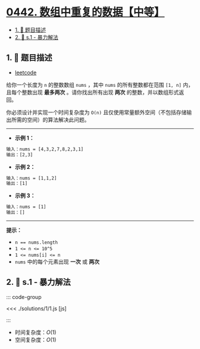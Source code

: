 # [0442. 数组中重复的数据【中等】](https://github.com/tnotesjs/TNotes.leetcode/tree/main/notes/0442.%20%E6%95%B0%E7%BB%84%E4%B8%AD%E9%87%8D%E5%A4%8D%E7%9A%84%E6%95%B0%E6%8D%AE%E3%80%90%E4%B8%AD%E7%AD%89%E3%80%91)

<!-- region:toc -->

- [1. 📝 题目描述](#1--题目描述)
- [2. 🎯 s.1 - 暴力解法](#2--s1---暴力解法)

<!-- endregion:toc -->

## 1. 📝 题目描述

- [leetcode](https://leetcode.cn/problems/find-all-duplicates-in-an-array/)

给你一个长度为 `n` 的整数数组 `nums` ，其中 `nums` 的所有整数都在范围 `[1, n]` 内，且每个整数出现 **最多两次** 。请你找出所有出现 **两次** 的整数，并以数组形式返回。

你必须设计并实现一个时间复杂度为 `O(n)` 且仅使用常量额外空间（不包括存储输出所需的空间）的算法解决此问题。

---

- **示例 1：**

```txt
输入：nums = [4,3,2,7,8,2,3,1]
输出：[2,3]
```

- **示例 2：**

```txt
输入：nums = [1,1,2]
输出：[1]
```

- **示例 3：**

```txt
输入：nums = [1]
输出：[]
```

---

**提示：**

- `n == nums.length`
- `1 <= n <= 10^5`
- `1 <= nums[i] <= n`
- `nums` 中的每个元素出现 **一次** 或 **两次**

## 2. 🎯 s.1 - 暴力解法

::: code-group

<<< ./solutions/1/1.js [js]

:::

- 时间复杂度：$O(1)$
- 空间复杂度：$O(1)$
